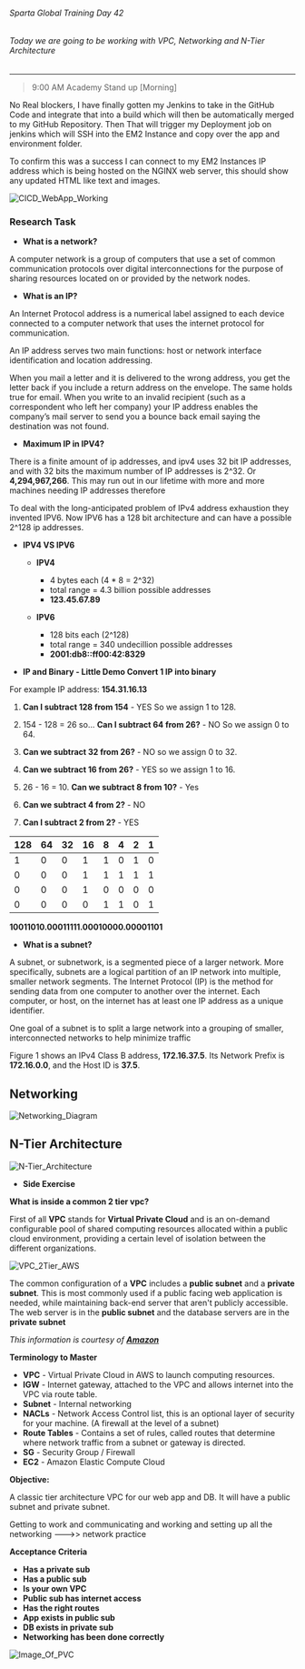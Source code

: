 ###### Sparta Global Training Day 42
###### Today we are going to be working with VPC, Networking and N-Tier Architecture

___

> 9:00 AM Academy Stand up [Morning]

No Real blockers, I have finally gotten my Jenkins to take in the GitHub Code and integrate that into a build which will then be automatically merged to my GitHub Repository. Then That will trigger my Deployment job on jenkins which will SSH into the EM2 Instance and copy over the app and environment folder.

To confirm this was a success I can connect to my EM2 Instances IP address which is being hosted on the NGINX web server, this should show any updated HTML like text and images.

![CICD_WebApp_Working](../../Images/CICD_WebApp_Updated_After_Push.PNG)

### Research Task

* **What is a network?** 

A computer network is a group of computers that use a set of common communication protocols over digital interconnections for the purpose of sharing resources located on or provided by the network nodes.

* **What is an IP?**

An Internet Protocol address is a numerical label assigned to each device connected to a computer network that uses the internet protocol for communication. 

An IP address serves two main functions: host or network interface identification and location addressing. 

When you mail a letter and it is delivered to the wrong address, you get the letter back if you include a return address on the envelope. The same holds true for email. When you write to an invalid recipient (such as a correspondent who left her company) your IP address enables the company’s mail server to send you a bounce back email saying the destination was not found.

* **Maximum IP in IPV4?**

There is a finite amount of ip addresses, and ipv4 uses 32 bit IP addresses, and with 32 bits the maximum number of IP addresses is 2^32. Or **4,294,967,266**. This may run out in our lifetime with more and more machines needing IP addresses therefore 

To deal with the long-anticipated problem of IPv4 address exhaustion they invented IPV6. Now IPV6 has a 128 bit architecture and can have a possible 2^128 ip addresses.

* **IPV4 VS IPV6**

    * **IPV4** 
        * 4 bytes each (4 * 8 = 2^32)
        * total range = 4.3 billion possible addresses
        * **123.45.67.89**
    
    * **IPV6**
        * 128 bits each (2^128)
        * total range = 340 undecillion possible addresses
        * **2001:db8::ff00:42:8329**

* **IP and Binary - Little Demo Convert 1 IP into binary**

For example IP address: **154.31.16.13**

1. **Can I subtract 128 from 154** - YES So we assign 1 to 128.

2. 154 - 128 = 26 so... **Can I subtract 64 from 26?** - NO So we assign 0 to 64.

3. **Can we subtract 32 from 26?** - NO so we assign 0 to 32.

4. **Can we subtract 16 from 26?** - YES so we assign 1 to 16.

5. 26 - 16 = 10. **Can we subtract 8 from 10?** - Yes 

6. **Can we subtract 4 from 2?** - NO

7. **Can I subtract 2 from 2?** - YES

| 128 | 64 | 32 | 16 | 8 | 4 | 2 | 1 |
|-----|----|----|----|---|---|---|---|
| 1   | 0  | 0  | 1  | 1 | 0 | 1 | 0 |
| 0   | 0  | 0  | 1  | 1 | 1 | 1 | 1 |
| 0   | 0  | 0  | 1  | 0 | 0 | 0 | 0 |
| 0   | 0  | 0  | 0  | 1 | 1 | 0 | 1 |

**10011010.00011111.00010000.00001101**

* **What is a subnet?**

A subnet, or subnetwork, is a segmented piece of a larger network. More specifically, subnets are a logical partition of an IP network into multiple, smaller network segments. The Internet Protocol (IP) is the method for sending data from one computer to another over the internet. Each computer, or host, on the internet has at least one IP address as a unique identifier. 

One goal of a subnet is to split a large network into a grouping of smaller, interconnected networks to help minimize traffic

Figure 1 shows an IPv4 Class B address, **172.16.37.5**. Its Network Prefix is **172.16.0.0**, and the Host ID is **37.5**.

## Networking

![Networking_Diagram](../../Images/Networking_Diagram.svg)

## N-Tier Architecture

![N-Tier_Architecture](../../Images/N-Tier_Architecture.svg)

* **Side Exercise**

**What is inside a common 2 tier vpc?**

First of all **VPC** stands for **Virtual Private Cloud** and is an on-demand configurable pool of shared computing resources allocated within a public cloud environment, providing a certain level of isolation between the different organizations.

![VPC_2Tier_AWS](../../Images/VPC_AWS_Diagram.png)

The common configuration of a **VPC** includes a **public subnet** and a **private subnet**. This is most commonly used if a public facing web application is needed, while maintaining back-end server that aren't publicly accessible. The web server is in the **public subnet** and the database servers are in the **private subnet**

_This information is courtesy of [**Amazon**](https://docs.aws.amazon.com/vpc/latest/userguide/VPC_Scenario2.html)_

**Terminology to Master**
* **VPC** - Virtual Private Cloud in AWS to launch computing resources.
* **IGW** - Internet gateway, attached to the VPC and allows internet into the VPC via route table.
* **Subnet** - Internal networking
* **NACLs** - Network Access Control list, this is an optional layer of security for your machine. (A firewall at the level of a subnet)
* **Route Tables** - Contains a set of rules, called routes that determine where network traffic from a subnet or gateway is directed.
* **SG** - Security Group / Firewall
* **EC2** - Amazon Elastic Compute Cloud

**Objective:**

A classic tier architecture VPC for our web app and DB. It will have a public subnet and private subnet.

Getting to work and communicating and working and setting up all the networking --->> network practice 


**Acceptance Criteria**

* **Has a private sub**
* **Has a public sub**
* **Is your own VPC**
* **Public sub has internet access**
* **Has the right routes**
* **App exists in public sub**
* **DB exists in private sub**
* **Networking has been done correctly**

![Image_Of_PVC](../../Images/VPC%20Setup.svg)